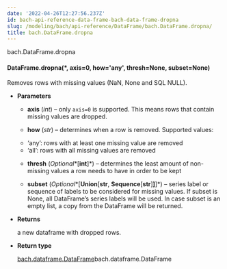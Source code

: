 ```yaml
---
date: '2022-04-26T12:27:56.237Z'
id: bach-api-reference-data-frame-bach-data-frame-dropna
slug: /modeling/bach/api-reference/DataFrame/bach.DataFrame.dropna/
title: bach.DataFrame.dropna
---
```


bach.DataFrame.dropna


#### DataFrame.dropna(\*, axis=0, how='any', thresh=None, subset=None)
Removes rows with missing values (NaN, None and SQL NULL).


* **Parameters**

    
    * **axis** (*int*) – only `axis=0` is supported. This means rows that contain missing values are dropped.


    * **how** (*str*) – determines when a row is removed. Supported values:
    - ‘any’: rows with at least one missing value are removed
    - ‘all’: rows with all missing values are removed


    * **thresh** (*Optional**[**int**]*) – determines the least amount of non-missing values a row needs to have
    in order to be kept


    * **subset** (*Optional**[**Union**[**str**, **Sequence**[**str**]**]**]*) – series label or sequence of labels to be considered for missing values.
    If subset is None, all DataFrame’s series labels will be used.
    In case subset is an empty list, a copy from the DataFrame will
    be returned.



* **Returns**

    a new dataframe with dropped rows.



* **Return type**

    [bach.dataframe.DataFrame](#bach.DataFrame)bach.dataframe.DataFrame


<!-- !! processed by numpydoc !! -->
